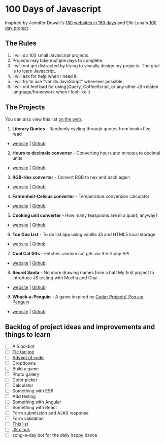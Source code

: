 # 100 Days of Javascript

Inspired by Jennifer Dewalt's [180 websites in 180 days](http://jenniferdewalt.com/index.html) and Elle Luna's [100 day project](https://thegreatdiscontent.com/100days).

## The Rules

1. I will do 100 small Javascript projects.
2. Projects may take multiple days to complete.
3. I will not get distracted by trying to visually design my projects. The goal is to learn Javascript.
4. I will ask for help when I need it.
5. I will try to use "vanilla JavaScript" whenever possible.
5. I will not feel bad for using jQuery, CoffeeScript, or any other JS-related language/framework when I feel like it. 

## The Projects

You can also view this list [on the web](http://jessica-eldredge.com/100-days-of-javascript/).

1. **Literary Quotes** - Randomly cycling through quotes from books I've read
  - [website](http://jessica-eldredge.com/literary-notes/) | [Github](https://github.com/jessabean/literary-notes)
2. **Hours to decimals converter** - Converting hours and minutes to decimal units
  - [website](http://jessica-eldredge.com/hours-to-decimals/) | [Github](https://github.com/jessabean/hours-to-decimals)
3. **RGB-Hex converter** - Convert RGB to hex and back again
  - [website](http://jessica-eldredge.com/rgb-hex-converter/) | [Github](https://github.com/jessabean/rgb-hex-converter)
4. **Fahrenheit-Celsius converter** - Temperature conversion calculator
  - [website](http://jessica-eldredge.com/fahrenheit-celsius-converter/) | [Github](https://github.com/jessabean/fahrenheit-celsius-converter)
5. **Cooking unit converter** - How many teaspoons are in a quart, anyway?
  - [website](http://jessica-eldredge.com/cooking-unit-converter/) | [Github](https://github.com/jessabean/cooking-unit-converter)
6. **Too Doo List** - To do list app using vanilla JS and HTML5 local storage
  - [website](http://jessica-eldredge.com/too-doo-list/) | [Github](https://github.com/jessabean/too-doo-list)
7. **Cool Cat Gifs** - Fetches random cat gifs via the Giphy API
  - [website](http://jessica-eldredge.com/cat-viewer/) | [Github](https://github.com/jessabean/cat-viewer)
8. **Secret Santa** - No more drawing names from a hat! My first project to introduce JS testing with Mocha and Chai.
  - [website](http://jessica-eldredge.com/secret-santa-js/) | [Github](https://github.com/jessabean/secret-santa-js)
9. **Whack-a-Penguin** - A game inspired by [Coder Projects' Pop-up Penguin](https://googlecreativelab.github.io/coder-projects/projects/pop_up_penguins/)
  - [website](http://jessica-eldredge.com/whack-a-penguin) | [Github](https://github.com/jessabean/whack-a-penguin)

## Backlog of project ideas and improvements and things to learn

- [ ] A Slackbot
- [ ] [Tic tac toe](http://www.theodinproject.com/javascript-and-jquery/tic-tac-toe)
- [ ] [Advent of code](http://adventofcode.com/)
- [ ] Dropdowns
- [ ] Build a game
- [ ] Photo gallery
- [ ] Color picker
- [ ] Calculator
- [ ] Something with ES6
- [ ] Add testing
- [ ] Something with Angular
- [ ] Something with React
- [ ] Form submission and AJAX response
- [ ] Form validation
- [ ] [This list](http://www.dreamincode.net/forums/topic/78802-martyr2s-mega-project-ideas-list/)
- [ ] [JS clock](http://exercism.io/exercises/javascript/clock)
- [ ] song-a-day bot for the daily happy dance
